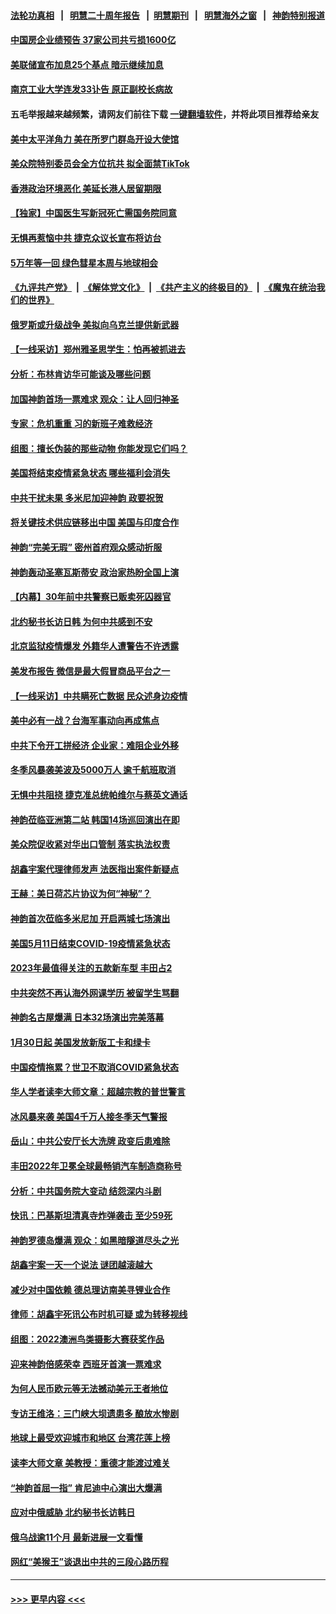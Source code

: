 #### [法轮功真相](https://github.com/gfw-breaker/truth/blob/master/README.md?t=0) &nbsp;&nbsp;|&nbsp;&nbsp; [明慧二十周年报告](https://github.com/gfw-breaker/mh-reports/blob/master/README.md?t=0) &nbsp;&nbsp;|&nbsp;&nbsp;[明慧期刊](https://github.com/gfw-breaker/mh-qikan) &nbsp;&nbsp;|&nbsp;&nbsp; [明慧海外之窗](https://github.com/gfw-breaker/mh-news/blob/master/README.md?t=0) &nbsp;&nbsp;|&nbsp;&nbsp; [神韵特别报道](https://github.com/gfw-breaker/mh-news/blob/master/shenyun.md?t=0)
#### [中国房企业绩预告 37家公司共亏损1600亿](../pages/nf4514/n13920349.md?t=02021243) 
#### [美联储宣布加息25个基点 暗示继续加息](../pages/nf4514/n13920355.md?t=02021243) 
#### [南京工业大学连发33讣告 原正副校长病故](../pages/nf4514/n13920334.md?t=02021243) 
#### 五毛举报越来越频繁，请网友们前往下载 [一键翻墙软件](https://github.com/gfw-breaker/ssr-accounts)，并将此项目推荐给亲友
#### [美中太平洋角力 美在所罗门群岛开设大使馆](../pages/nf4514/n13920336.md?t=02021243) 
#### [美众院特别委员会全方位抗共 拟全面禁TikTok](../pages/nf4514/n13918856.md?t=02021243) 
#### [香港政治环境恶化 美延长港人居留期限](../pages/nf4514/n13920317.md?t=02021243) 
#### [【独家】中国医生写新冠死亡需国务院同意](../pages/nf4514/n13919948.md?t=02021243) 
#### [无惧再惹恼中共 捷克众议长宣布将访台](../pages/nf4514/n13920291.md?t=02021243) 
#### [5万年等一回 绿色彗星本周与地球相会](../pages/nf4514/n13920242.md?t=02021243) 
#### [《九评共产党》](https://github.com/begood0513/9ping.md/blob/master/README.md) &nbsp;|&nbsp; [《解体党文化》](../../../../jtdwh.md/blob/master/README.md)  &nbsp;|&nbsp; [《共产主义的终极目的》](../../../../gczydzjmd.md/blob/master/README.md) &nbsp;|&nbsp; [《魔鬼在统治我们的世界》](../../../../mgztzwmdsj.md/blob/master/README.md) 
#### [俄罗斯或升级战争 美拟向乌克兰提供新武器](../pages/nf4514/n13920109.md?t=02021243) 
#### [【一线采访】郑州雅圣思学生：怕再被抓进去](../pages/nf4514/n13919311.md?t=02021243) 
#### [分析：布林肯访华可能谈及哪些问题](../pages/nf4514/n13919773.md?t=02021243) 
#### [加国神韵首场一票难求 观众：让人回归神圣](../pages/nf4514/n13920132.md?t=02021243) 
#### [专家：危机重重 习的新班子难救经济](../pages/nf4514/n13919797.md?t=02021243) 
#### [组图：擅长伪装的那些动物 你能发现它们吗？](../pages/nf4514/n13920204.md?t=02021243) 
#### [美国将结束疫情紧急状态 哪些福利会消失](../pages/nf4514/n13919683.md?t=02021243) 
#### [中共干扰未果 多米尼加迎神韵 政要祝贺](../pages/nf4514/n13919744.md?t=02021243) 
#### [将关键技术供应链移出中国 美国与印度合作](../pages/nf4514/n13919690.md?t=02021243) 
#### [神韵“完美无瑕” 密州首府观众感动折服](../pages/nf4514/n13920032.md?t=02021243) 
#### [神韵轰动圣塞瓦斯蒂安 政治家热盼全国上演](../pages/nf4514/n13919715.md?t=02021243) 
#### [【内幕】30年前中共警察已贩卖死囚器官](../pages/nf4514/n13919567.md?t=02021243) 
#### [北约秘书长访日韩 为何中共感到不安](../pages/nf4514/n13919625.md?t=02021243) 
#### [北京监狱疫情爆发 外籍华人遭警告不许透露](../pages/nf4514/n13919241.md?t=02021243) 
#### [美发布报告 微信是最大假冒商品平台之一](../pages/nf4514/n13919551.md?t=02021243) 
#### [【一线采访】中共瞒死亡数据 民众述身边疫情](../pages/nf4514/n13919360.md?t=02021243) 
#### [美中必有一战？台海军事动向再成焦点](../pages/nf4514/n13919427.md?t=02021243) 
#### [中共下令开工拼经济 企业家：难阻企业外移](../pages/nf4514/n13919435.md?t=02021243) 
#### [冬季风暴袭美波及5000万人 逾千航班取消](../pages/nf4514/n13919529.md?t=02021243) 
#### [无惧中共阻挠 捷克准总统帕维尔与蔡英文通话](../pages/nf4514/n13919088.md?t=02021243) 
#### [神韵莅临亚洲第二站 韩国14场巡回演出在即](../pages/nf4514/n13919337.md?t=02021243) 
#### [美众院促收紧对华出口管制 落实执法权责](../pages/nf4514/n13919269.md?t=02021243) 
#### [胡鑫宇案代理律师发声 法医指出案件新疑点](../pages/nf4514/n13919202.md?t=02021243) 
#### [王赫：美日荷芯片协议为何“神秘”？](../pages/nf4514/n13919259.md?t=02021243) 
#### [神韵首次莅临多米尼加 开启两城七场演出](../pages/nf4514/n13919116.md?t=02021243) 
#### [美国5月11日结束COVID-19疫情紧急状态](../pages/nf4514/n13919139.md?t=02021243) 
#### [2023年最值得关注的五款新车型 丰田占2](../pages/nf4514/n13912685.md?t=02021243) 
#### [中共突然不再认海外网课学历 被留学生骂翻](../pages/nf4514/n13918983.md?t=02021243) 
#### [神韵名古屋爆满 日本32场演出完美落幕](../pages/nf4514/n13918874.md?t=02021243) 
#### [1月30日起 美国发放新版工卡和绿卡](../pages/nf4514/n13918904.md?t=02021243) 
#### [中国疫情拖累？世卫不取消COVID紧急状态](../pages/nf4514/n13918852.md?t=02021243) 
#### [华人学者读李大师文章：超越宗教的普世警言](../pages/nf4514/n13918422.md?t=02021243) 
#### [冰风暴来袭 美国4千万人接冬季天气警报](../pages/nf4514/n13918846.md?t=02021243) 
#### [岳山：中共公安厅长大洗牌 政变后患难除](../pages/nf4514/n13918577.md?t=02021243) 
#### [丰田2022年卫冕全球最畅销汽车制造商称号](../pages/nf4514/n13918724.md?t=02021243) 
#### [分析：中共国务院大变动 结怨深内斗剧](../pages/nf4514/n13918334.md?t=02021243) 
#### [快讯：巴基斯坦清真寺炸弹袭击 至少59死](../pages/nf4514/n13918642.md?t=02021243) 
#### [神韵罗德岛爆满 观众：如黑暗隧道尽头之光](../pages/nf4514/n13918498.md?t=02021243) 
#### [胡鑫宇案一天一个说法 谜团越滚越大](../pages/nf4514/n13918373.md?t=02021243) 
#### [减少对中国依赖 德总理访南美寻锂业合作](../pages/nf4514/n13918526.md?t=02021243) 
#### [律师：胡鑫宇死讯公布时机可疑 或为转移视线](../pages/nf4514/n13918567.md?t=02021243) 
#### [组图：2022澳洲鸟类摄影大赛获奖作品](../pages/nf4514/n13918440.md?t=02021243) 
#### [迎来神韵倍感荣幸 西班牙首演一票难求](../pages/nf4514/n13918271.md?t=02021243) 
#### [为何人民币欧元等无法撼动美元王者地位](../pages/nf4514/n13917579.md?t=02021243) 
#### [专访王维洛：三门峡大坝遗患多 酿放水惨剧](../pages/nf4514/n13918080.md?t=02021243) 
#### [地球上最受欢迎城市和地区 台湾花莲上榜](../pages/nf4514/n13918031.md?t=02021243) 
#### [读李大师文章 美教授：重德才能渡过难关](../pages/nf4514/n13918070.md?t=02021243) 
#### [“神韵首屈一指” 肯尼迪中心演出大爆满](../pages/nf4514/n13918126.md?t=02021243) 
#### [应对中俄威胁 北约秘书长访韩日](../pages/nf4514/n13917930.md?t=02021243) 
#### [俄乌战逾11个月 最新进展一文看懂](../pages/nf4514/n13917994.md?t=02021243) 
#### [网红“美猴王”谈退出中共的三段心路历程](../pages/nf4514/n13917706.md?t=02021243) 

----
#### [ >>> 更早内容 <<< ](../indexes/nf4514-earlier.md)
